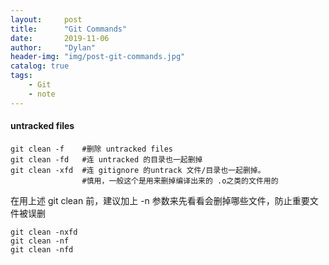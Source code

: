 ```yaml
---
layout:     post
title:      "Git Commands"
date:       2019-11-06
author:     "Dylan"
header-img: "img/post-git-commands.jpg"
catalog: true
tags:
    - Git
    - note
---
```



#### untracked files

```
git clean -f    #删除 untracked files
git clean -fd   #连 untracked 的目录也一起删掉
git clean -xfd  #连 gitignore 的untrack 文件/目录也一起删掉。
                #慎用，一般这个是用来删掉编译出来的 .o之类的文件用的
```

在用上述 git clean 前，建议加上 -n 参数来先看看会删掉哪些文件，防止重要文件被误删

```
git clean -nxfd
git clean -nf
git clean -nfd
```
